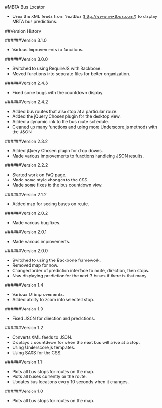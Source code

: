 #MBTA Bus Locator
 - Uses the XML feeds from NextBus (http://www.nextbus.com/) to display MBTA bus predictions.  

##Version History

######Version 3.1.0
- Various improvements to functions.

######Version 3.0.0
- Switched to using RequireJS with Backbone.
- Moved functions into seperate files for better organization.

######Version 2.4.3
- Fixed some bugs with the countdown display.

######Version 2.4.2
- Added bus routes that also stop at a particular route.
- Added the jQuery Chosen plugin for the desktop view.
- Added a dynamic link to the bus route schedule.
- Cleaned up many functions and using more Underscore.js methods with the JSON.

######Version 2.3.2
- Added jQuery Chosen plugin for drop downs.
- Made various improvements to functions handleing JSON results.

######Version 2.2.2
- Started work on FAQ page.
- Made some style changes to the CSS.
- Made some fixes to the bus countdown view.

######Version 2.1.2
- Added map for seeing buses on route.

######Version 2.0.2
- Made various bug fixes.

######Version 2.0.1
- Made various improvements.

######Version 2.0.0
- Switched to using the Backbone framework.
- Removed map for now.
- Changed order of prediction interface to route, direction, then stops.
- Now displaying prediction for the next 3 buses if there is that many.

######Version 1.4
- Various UI improvements.
- Added ability to zoom into selected stop.

######Version 1.3
- Fixed JSON for direction and predictions.

######Version 1.2
- Converts XML feeds to JSON.
- Displays a countdown for when the next bus will arive at a stop.
- Using Underscore.js templates.
- Using SASS for the CSS.

######Version 1.1
- Plots all bus stops for routes on the map.
- Plots all buses currently on the route.
- Updates bus locations every 10 seconds when it changes.

######Version 1.0
- Plots all bus stops for routes on the map. 